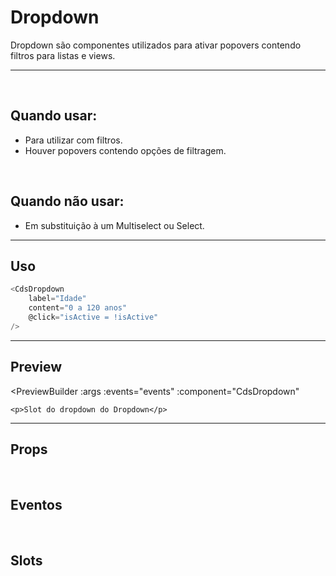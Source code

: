 # Dropdown

Dropdown são componentes utilizados para ativar popovers contendo filtros para listas e views.

---
<br>

## Quando usar:
- Para utilizar com filtros.
- Houver popovers contendo opções de filtragem.


<br>

## Quando não usar:
- Em substituição à um Multiselect ou Select.

---

## Uso

```js
<CdsDropdown
	label="Idade"
	content="0 a 120 anos"
	@click="isActive = !isActive"
/>
```

---

## Preview

<PreviewBuilder
	:args
	:events="events"
	:component="CdsDropdown"
>
	<p>Slot do dropdown do Dropdown</p>
</PreviewBuilder>

---

## Props

<APITable
	name="CdsDropdown"
	section="props"
/>
<br>

## Eventos

<APITable
	name="CdsDropdown"
	section="events"
/>
<br>

## Slots

<APITable
	name="CdsDropdown"
	section="slots"
/>

<script setup>
import { ref } from 'vue';
import CdsDropdown from '@/components/Dropdown.vue';

const events = [
	'click'
];

const args = ref({
	label: 'Idade',
	content: '0 a 120 anos',
});
</script>
